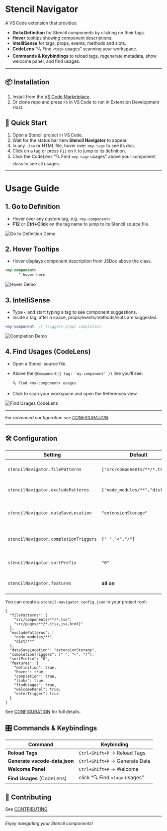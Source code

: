 # Stencil Navigator

A VS Code extension that provides:

- **Go to Definition** for Stencil components by clicking on their tags.
- **Hover** tooltips showing component descriptions.
- **IntelliSense** for tags, props, events, methods and slots.
- **CodeLens** “🔍 Find `<tag>` usages” scanning your workspace.
- **Commands & Keybindings** to reload tags, regenerate metadata, show welcome panel, and find usages.

---

## 📦 Installation

1. Install from the [VS Code Marketplace](https://marketplace.visualstudio.com/items?itemName=ViktorPancheliuha.stencil-navigator).
2. Or clone repo and press `F5` in VS Code to run in Extension Development Host.

## 🚀 Quick Start

1. Open a Stencil project in VS Code.
2. Wait for the status bar item **Stencil Navigator** to appear.
3. In any `.tsx` or HTML file, hover over `<my-tag>` to see its doc.
4. Click on a tag or press `F12` on it to jump to its definition.
5. Click the CodeLens “🔍 Find `<my-tag>` usages” above your component class to see all usages.

---

# Usage Guide

## 1. Go to Definition

- Hover over any custom tag, e.g. `<my-component>`.
- **F12** or **Ctrl+Click** on the tag name to jump to its Stencil source file.

![Go to Definition Demo](./docs/assets/go-to-definition.gif)

## 2. Hover Tooltips

- Hover displays component description from JSDoc above the class.

```html
<my-component>
      ^ hover here
```

![Hover Demo](./docs/assets/hover.gif)

## 3. IntelliSense

- Type `<` and start typing a tag to see component suggestions.
- Inside a tag, after a space, props/events/methods/slots are suggested.

```jsx
<my-component  // triggers props completion
```

![Completion Demo](./docs/assets/completion.gif)

## 4. Find Usages (CodeLens)

- Open a Stencil source file.
- Above the `@Component({ tag: 'my-component' })` line you’ll see:

  ```
  🔍 Find <my-component> usages
  ```

- Click to scan your workspace and open the References view.

![Find Usages CodeLens](./docs/assets/find-references.gif)

---

_For advanced configuration see [CONFIGURATION](./docs/CONFIGURATION.md)._

---

## 🛠️ Configuration

| Setting                                   | Default    | Description                                          |
|-------------------------------------------|------------|------------------------------------------------------|
| `stencilNavigator.filePatterns`           | `["src/components/**/*.tsx"]` | Glob patterns to include when scanning files.        |
| `stencilNavigator.excludePatterns`        | `["node_modules/**","dist/**"]` | Glob patterns to exclude from scan.                  |
| `stencilNavigator.dataSaveLocation`       | `"extensionStorage"` | Where to write `vscode-data.json` (`projectRoot` or `extensionStorage`). |
| `stencilNavigator.completionTriggers`     | `[" ","<","/"]` | Characters that trigger prop/event/slot completions. |
| `stencilNavigator.sortPrefix`             | `"0"`      | Prefix to enforce sorting of tag vs props.           |
| `stencilNavigator.features`               | **all on** | Enable or disable specific features (see docs).      |

You can create a `stencil-navigator.config.json` in your project root:

```jsonc
{
  "filePatterns": [
    "src/components/**/*.tsx",
    "src/pages/**/*.{tsx,jsx,html}"
  ],
  "excludePatterns": [
    "node_modules/**",
    "dist/**"
  ],
  "dataSaveLocation": "extensionStorage",
  "completionTriggers": [" ", "<", "/"],
  "sortPrefix": "0",
  "features": {
    "definition": true,
    "hover": true,
    "completion": true,
    "links": true,
    "findUsages": true,
    "welcomePanel": true,
    "enterTrigger": true
  }
}
```

See [CONFIGURATION](./docs/CONFIGURATION.md) for full details.

## 🎛️ Commands & Keybindings

| Command                        | Keybinding                 |
|--------------------------------|----------------------------|
| **Reload Tags**                | `Ctrl+Shift+P` → Reload Tags         |
| **Generate vscode‑data.json**  | `Ctrl+Shift+P` → Generate Data       |
| **Welcome Panel**              | `Ctrl+Shift+P` → Welcome             |
| **Find Usages** (CodeLens)     | click “🔍 Find `<tag>` usages”       |

## 🤝 Contributing

See [CONTRIBUTING](./docs/CONTRIBUTING.md)

---

*Enjoy navigating your Stencil components!*
